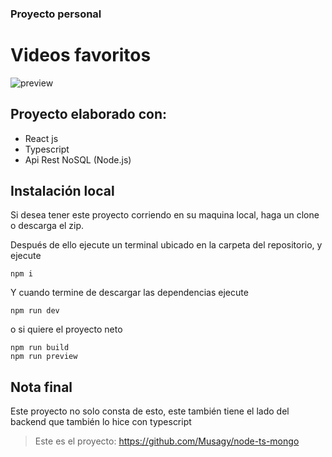 
### Proyecto personal
# Videos favoritos

![preview](https://i.imgur.com/poPmNvn.png)

## Proyecto elaborado con:
- React js
- Typescript
- Api Rest NoSQL (Node.js)

## Instalación local
Si desea tener este proyecto corriendo en su maquina local, haga un clone o descarga el zip.

Después de ello ejecute un terminal ubicado en la carpeta del repositorio, y ejecute

```
npm i
```

Y cuando termine de descargar las dependencias ejecute

```
npm run dev
```
o si quiere el proyecto neto

```
npm run build
npm run preview
```

## Nota final
Este proyecto no solo consta de esto, este también tiene el lado del backend que también lo hice con typescript

> Este es el proyecto: https://github.com/Musagy/node-ts-mongo

